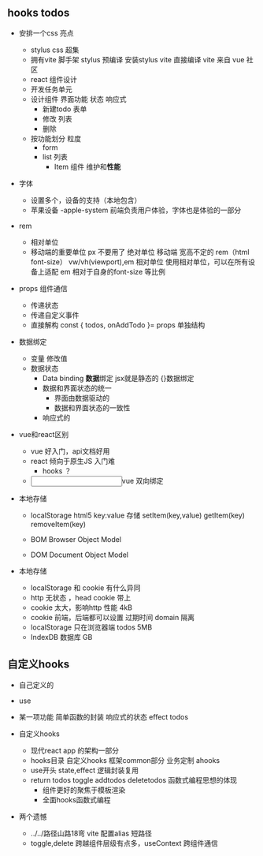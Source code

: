 ## hooks todos

- 安排一个css 亮点
    - stylus
      css 超集
    - 拥有vite 脚手架
      stylus 预编译 安装stylus vite 直接编译
      vite 来自 vue 社区
    - react 组件设计
     - 开发任务单元
     - 设计组件
        界面功能 状态 响应式
        - 新建todo 表单
        - 修改 列表
        - 删除 
    - 按功能划分 粒度
      - form
      - list 列表
         - Item 组件 维护和**性能**

- 字体
    - 设置多个，设备的支持（本地包含）
    - 苹果设备 -apple-system 前端负责用户体验，字体也是体验的一部分

- rem
    - 相对单位
    - 移动端的重要单位 px 不要用了 绝对单位
       移动端 宽高不定的 rem（html font-size） vw/vh(viewport),em 相对单位
       使用相对单位，可以在所有设备上适配
       em 相对于自身的font-size 等比例

- props 组件通信
  - 传递状态
  - 传递自定义事件
  - 直接解构
     const {
      todos,
      onAddTodo
     }= props 单独结构

- 数据绑定
  - 变量 修改值
  - 数据状态
    - Data binding **数据**绑定 jsx就是静态的
    {}数据绑定
    - 数据和界面状态的统一
      - 界面由数据驱动的
      - 数据和界面状态的一致性
    - 响应式的 

- vue和react区别
  - vue 好入门，api文档好用
  - react 倾向于原生JS 入门难
    - hooks ？
  - <input v-model='text' />vue 双向绑定

- 本地存储
  - localStorage html5
    key:value 存储
    setItem(key,value)
    getItem(key)
    removeItem(key)
    
  - BOM Browser Object Model
  - DOM Document Object Model
- 本地存储
  - localStorage 和 cookie 有什么异同
  - http 无状态 ，head cookie 带上
  - cookie 太大，影响http 性能 4kB
  - cookie 前端，后端都可以设置
     过期时间
     domain 隔离
  - localStorage 只在浏览器端
      todos
      5MB
  - IndexDB 数据库 GB

## 自定义hooks
   - 自己定义的
   - use
   - 某一项功能
      简单函数的封装
      响应式的状态
      effect
      todos

- 自定义hooks
  - 现代react app 的架构一部分
  - hooks目录
      自定义hooks
      框架common部分
      业务定制 ahooks
  - use开头
     state,effect 逻辑封装复用
  - return
      todos
      toggle
      addtodos
      deletetodos
      函数式编程思想的体现
    - 组件更好的聚焦于模板渲染
    - 全面hooks函数式编程

- 两个遗憾
  -  ../../路径山路18弯
     vite 配置alias 短路径
  - toggle,delete 跨越组件层级有点多，useContext 跨组件通信